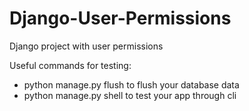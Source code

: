 # Django-User-Permissions
Django project with user permissions

Useful commands for testing: 
 - python manage.py flush to flush your database data
 - python manage.py shell to test your app through cli